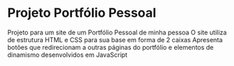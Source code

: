 # Projeto Portfólio Pessoal
Projeto para um site de um Portfólio Pessoal de minha pessoa
O site utiliza de estrutura HTML e CSS para sua base em forma de 2 caixas
Apresenta botões que redirecionam a outras páginas do portfólio e elementos de dinamismo desenvolvidos em JavaScript
